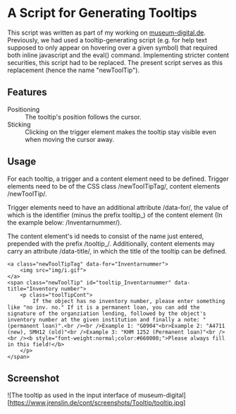 # A Script for Generating Tooltips

This script was written as part of my working on [museum-digital.de](https://www.museum-digital.de). Previously, we had used a tooltip-generating script (e.g. for help text supposed to only appear on hovering over a given symbol) that required both inline javascript and the eval() command. Implementing stricter content securities, this script had to be replaced. The present script serves as this replacement (hence the name "newToolTip").

## Features

<dl>
    <dt>Positioning</dt>
    <dd>The tooltip's position follows the cursor.</dd>
    <dt>Sticking</dt>
    <dd>Clicking on the trigger element makes the tooltip stay visible even when moving the cursor away.</dd>
</dl>

## Usage

For each tooltip, a trigger and a content element need to be defined. Trigger elements need to be of the CSS class /newToolTipTag/, content elements /newToolTip/.

Trigger elements need to have an additional attribute /data-for/, the value of which is the identifier (minus the prefix tooltip\_) of the content element (In the example below: /Inventarnummer/).

The content element's id needs to consist of the name just entered, prepended with the prefix /tooltip\_/. Additionally, content elements may carry an attribute /data-title/, in which the title of the tooltip can be defined.

```
<a class="newToolTipTag" data-for="Inventarnummer">
    <img src="img/i.gif">
</a>
<span class="newToolTip" id="tooltip_Inventarnummer" data-title="Inventory number">
    <p class="toolTipCont">
        If the object has no inventory number, please enter something like "no inv. no." If it is a permanent loan, you can add the signature of the organziation lending, followed by the object's inventory number at the given institution and finally a note: "(permanent loan)".<br /><br />Example 1: "G0904"<br>Example 2: "A4711 (new), SMH12 (old)"<br />Example 3: "KHM 1252 (Permanent loan)"<br /><br /><b style="font-weight:normal;color:#660000;">Please always fill in this field!</b>
    </p>
</span>
```

## Screenshot

![The tooltip as used in the input interface of museum-digital][https://www.jrenslin.de/cont/screenshots/Tooltip/tooltip.jpg]
